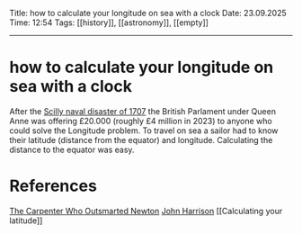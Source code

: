 Title: how to calculate your longitude on sea with a clock
Date: 23.09.2025
Time: 12:54
Tags: [[history]], [[astronomy]], [[empty]]

---
# how to calculate your longitude on sea with a clock

After the [Scilly naval disaster of 1707](https://en.wikipedia.org/wiki/Scilly_naval_disaster_of_1707 "Scilly naval disaster of 1707") the British Parlament under Queen Anne was offering £20.000 (roughly £4 million in 2023) to anyone who could solve the Longitude problem. 
To travel on sea a sailor had to know their latitude (distance from the equator) and longitude. 
Calculating the distance to the equator was easy. 

# References
[The Carpenter Who Outsmarted Newton](https://youtube.com/shorts/MnbZLgjfLhQ?si=oSu6l4QtXl-hIml0)
[John Harrison](https://en.wikipedia.org/wiki/John_Harrison)
[[Calculating your latitude]]